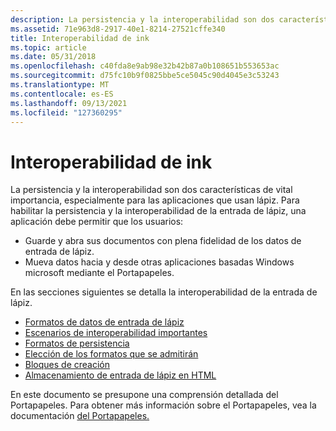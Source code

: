 ```yaml
---
description: La persistencia y la interoperabilidad son dos características de vital importancia, especialmente para las aplicaciones que usan lápiz.
ms.assetid: 71e963d8-2917-40e1-8214-27521cffe340
title: Interoperabilidad de ink
ms.topic: article
ms.date: 05/31/2018
ms.openlocfilehash: c40fda8e9ab98e32b42b87a0b108651b553653ac
ms.sourcegitcommit: d75fc10b9f0825bbe5ce5045c90d4045e3c53243
ms.translationtype: MT
ms.contentlocale: es-ES
ms.lasthandoff: 09/13/2021
ms.locfileid: "127360295"
---
```

# <a name="ink-interoperability"></a>Interoperabilidad de ink

La persistencia y la interoperabilidad son dos características de vital importancia, especialmente para las aplicaciones que usan lápiz. Para habilitar la persistencia y la interoperabilidad de la entrada de lápiz, una aplicación debe permitir que los usuarios:

-   Guarde y abra sus documentos con plena fidelidad de los datos de entrada de lápiz.
-   Mueva datos hacia y desde otras aplicaciones basadas Windows microsoft mediante el Portapapeles.

En las secciones siguientes se detalla la interoperabilidad de la entrada de lápiz.

-   [Formatos de datos de entrada de lápiz](ink-data-formats.md)
-   [Escenarios de interoperabilidad importantes](important-interoperability-scenarios.md)
-   [Formatos de persistencia](persistence-formats.md)
-   [Elección de los formatos que se admitirán](choosing-which-formats-to-support.md)
-   [Bloques de creación](building-blocks.md)
-   [Almacenamiento de entrada de lápiz en HTML](storing-ink-in-html.md)

En este documento se presupone una comprensión detallada del Portapapeles. Para obtener más información sobre el Portapapeles, vea la documentación [del Portapapeles.](/windows/desktop/dataxchg/clipboard)

 

 
